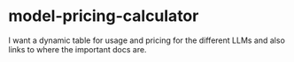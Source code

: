 # model-pricing-calculator
I want a dynamic table for usage and pricing for the different LLMs and also links to where the important docs are.
